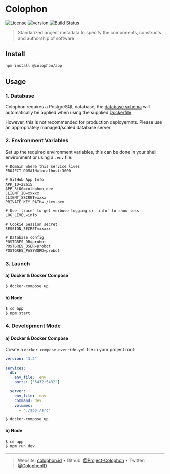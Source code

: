 # Colophon

[![License][license-image]][license-url] [![version][npm-image]][npm-url] [![Build Status][circle-image]][circle-url]

> Standarized project metadata to specify the components, constructs and authorship of software

## Install

```bash
npm install @colophon/app
```

## Usage

### 1. Database

Colophon requires a PostgreSQL database, the [database schema](./db/db.sql) will automatically be applied when using the supplied [Dockerfile](./db/Docekrfile).

However, this is not recommended for production deployemnts. Please use an appropriately managed/scaled database server.

### 2. Environment Variables

Set up the required environment variables, this can be done in your shell environment or using a `.env` file:

```env
# Domain where this service lives
PROJECT_DOMAIN=localhost:3000

# GitHub App Info
APP_ID=22615
APP_SLUG=colophon-dev
CLIENT_ID=xxxxx
CLIENT_SECRET=xxxx
PRIVATE_KEY_PATH=./key.pem

# Use `trace` to get verbose logging or `info` to show less
LOG_LEVEL=info

# Cookie Session secret
SESSION_SECRET=xxxxx

# Database config
POSTGRES_DB=probot
POSTGRES_USER=probot
POSTGRES_PASSWORD=probot
```

### 3. Launch

#### a) Docker & Docker Compose

```bash
$ docker-compose up
```

#### b) Node

```bash
$ cd app
$ npm start
```

### 4. Development Mode

#### a) Docker & Docker Compose

Create a `docker-compose.override.yml` file in your project root:

```yaml
version: '3.2'

services:
  db:
    env_file: .env
    ports: ['5432:5432']

  server:
    env_file: .env
    command: dev
    volumes:
      - './app:/src'
```

```bash
$ docker-compose up
```

#### b) Node

```bash
$ cd app
$ npm run dev
```

---
> Website: [colophon.id](https://colophon.id) &bull; 
> Github: [@Project-Colophon](https://github.com/project-colophon) &bull; 
> Twitter: [@ColophonID](https://twitter.com/ColophonID)

[license-url]: LICENSE
[license-image]: https://img.shields.io/github/license/project-colophon/colophon.svg?style=for-the-badge&logo=circleci

[circle-url]: https://circleci.com/gh/project-colophon/colophon
[circle-image]: https://img.shields.io/circleci/project/github/project-colophon/colophon/master.svg?style=for-the-badge&logo=circleci

[npm-url]: https://www.npmjs.com/package/@colophon/app
[npm-image]: https://img.shields.io/npm/v/@colophon/app.svg?style=for-the-badge&logo=npm
